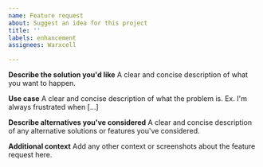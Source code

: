 ```yaml
---
name: Feature request
about: Suggest an idea for this project
title: ''
labels: enhancement
assignees: Warxcell

---
```


**Describe the solution you'd like**
A clear and concise description of what you want to happen.

**Use case**
A clear and concise description of what the problem is. Ex. I'm always frustrated when [...]

**Describe alternatives you've considered**
A clear and concise description of any alternative solutions or features you've considered.

**Additional context**
Add any other context or screenshots about the feature request here.
